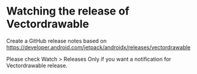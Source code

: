 # Watching the release of Vectordrawable

Create a GitHub release notes based on https://developer.android.com/jetpack/androidx/releases/vectordrawable

Please check Watch > Releases Only if you want a notification for Vectordrawable release.
